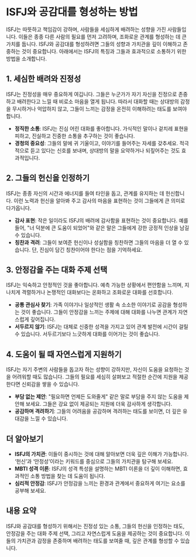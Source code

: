# ISFJ와 공감대를 형성하는 방법

ISFJ는 따뜻하고 책임감이 강하며, 사람들을 세심하게 배려하는 성향을 가진 사람들입니다. 이들은 종종 다른 사람의 필요를 먼저 고려하며, 조화로운 관계를 형성하는 데 큰 가치를 둡니다. ISFJ와 공감대를 형성하려면 그들의 성향과 가치관을 깊이 이해하고 존중하는 것이 중요합니다. 아래에서는 ISFJ의 특징과 그들과 효과적으로 소통하기 위한 방법을 소개합니다.

## 1. **세심한 배려와 진정성**
ISFJ는 진정성을 매우 중요하게 여깁니다. 그들은 누군가가 자기 자신을 진정으로 존중하고 배려한다고 느낄 때 비로소 마음을 열게 됩니다. 따라서 대화할 때는 상대방의 감정을 무시하거나 억압하지 않고, 그들이 느끼는 감정을 온전히 이해하려는 태도를 보여야 합니다.

* **정직한 소통**: ISFJ는 진심 어린 대화를 좋아합니다. 가식적인 말이나 겉치레 표현을 피하고, 진실하고 진중한 소통을 추구하는 것이 좋습니다.
* **경청의 중요성**: 그들의 말에 귀 기울이고, 이야기를 들어주는 자세를 갖추세요. 적극적으로 듣고 있다는 신호를 보내며, 상대방의 말을 요약하거나 되짚어주는 것도 효과적입니다.

## 2. **그들의 헌신을 인정하기**
ISFJ는 종종 자신의 시간과 에너지를 들여 타인을 돕고, 관계를 유지하는 데 헌신합니다. 이런 노력과 헌신을 알아봐 주고 감사의 마음을 표현하는 것이 그들에게 큰 의미로 다가옵니다.

* **감사 표현**: 작은 일이라도 ISFJ의 배려에 감사함을 표현하는 것이 중요합니다. 예를 들어, "너 덕분에 큰 도움이 되었어"와 같은 말은 그들에게 강한 긍정적 인상을 남길 수 있습니다.
* **칭찬과 격려**: 그들이 보여준 헌신이나 성실함을 칭찬하면 그들의 마음을 더 열 수 있습니다. 단, 진심이 담긴 칭찬이어야 한다는 점을 기억하세요.

## 3. **안정감을 주는 대화 주제 선택**
ISFJ는 익숙하고 안정적인 것을 좋아합니다. 예측 가능한 상황에서 편안함을 느끼며, 지나치게 격렬하거나 논쟁적인 대화보다는 온화하고 조화로운 대화를 선호합니다.

* **공통 관심사 찾기**: 가족 이야기나 일상적인 생활 속 소소한 이야기로 공감을 형성하는 것이 좋습니다. 그들이 안정감을 느끼는 주제에 대해 대화를 나누면 관계가 자연스럽게 깊어집니다.
* **서두르지 않기**: ISFJ는 대체로 신중한 성격을 가지고 있어 관계 발전에 시간이 걸릴 수 있습니다. 서두르기보다 느긋하게 대화를 이어가는 것이 좋습니다.

## 4. **도움이 될 때 자연스럽게 지원하기**
ISFJ는 자기 주변의 사람들을 돕고자 하는 성향이 강하지만, 자신이 도움을 요청하는 것을 어려워할 때도 많습니다. 그들의 필요를 세심히 살펴보고 적절한 순간에 지원을 제공한다면 신뢰감을 쌓을 수 있습니다.

* **부담 없는 제안**: "필요하면 언제든 도와줄게" 같은 말로 부담을 주지 않는 도움을 제안해 보세요. 그들은 강요 없이 제공되는 지원에 더욱 감사하게 생각합니다.
* **공감하며 격려하기**: 그들의 어려움을 공감하며 격려하는 태도를 보이면, 더 깊은 유대감을 느낄 수 있습니다.

## 더 알아보기

* **ISFJ의 가치관**: 이들이 중시하는 것에 대해 알아보면 더욱 깊은 이해가 가능합니다. ‘헌신’과 ‘안정성’이라는 키워드를 중심으로 그들의 가치관을 탐구해 보세요.
* **MBTI 성격 이론**: ISFJ의 성격 특성을 설명하는 MBTI 이론을 더 깊이 이해하면, 효과적인 소통 방법을 찾는 데 도움이 됩니다.
* **심리적 안정감**: ISFJ가 안정감을 느끼는 환경과 관계에서 중요하게 여기는 요소를 공부해 보세요.

## 내용 요약

ISFJ와 공감대를 형성하기 위해서는 진정성 있는 소통, 그들의 헌신을 인정하는 태도, 안정감을 주는 대화 주제 선택, 그리고 자연스럽게 도움을 제공하는 것이 중요합니다. 이들의 가치관과 감정을 존중하며 배려하는 태도를 보여줄 때, 깊은 관계를 형성할 수 있습니다.